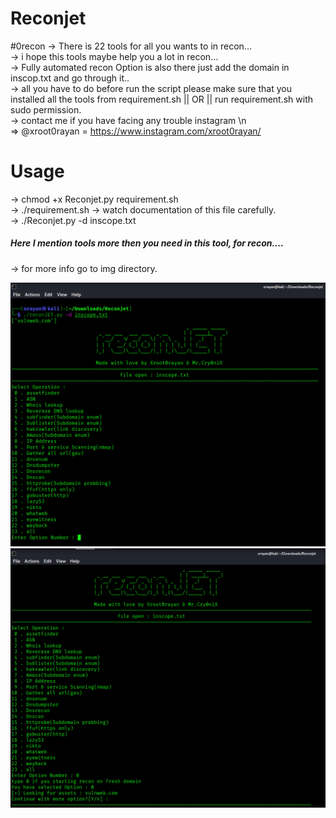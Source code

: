 # Reconjet

#0recon
→ There is 22 tools for all you wants to in recon...<br />
→ i hope this tools maybe help you a lot in recon...<br />
→ Fully automated recon Option is also there just add the domain in inscop.txt and go through it..<br />
→ all you have to do before run the script please make sure that you installed all the tools from requirement.sh || OR || run requirement.sh with sudo permission.<br />
→ contact me if you have facing any trouble instagram  \n
   <br /> ⇒ @xroot0rayan = https://www.instagram.com/xroot0rayan/

<h1>Usage</h1>
-> chmod +x Reconjet.py requirement.sh <br />
-> ./requirement.sh  		-> watch documentation of this file carefully.<br />
-> ./Reconjet.py -d inscope.txt<br />
<h5>Here I mention tools more then you need in this tool, for recon....</h5>
-> for more info go to img directory.<br />
<p align="center">
  <img src="https://github.com/jaypatel131/Reconjet/blob/main/img/recon.png">
  <img src="https://github.com/jaypatel131/Reconjet/blob/main/img/recon2.png" >
</p>
